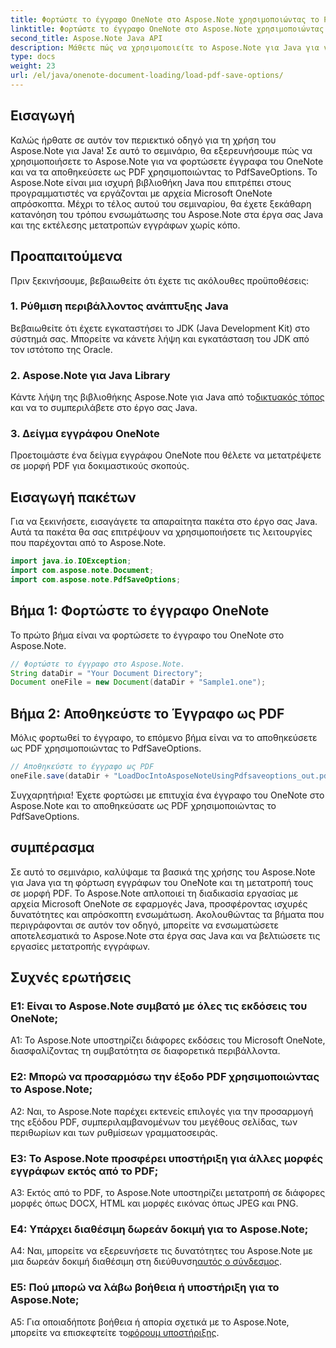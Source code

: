 ```yaml
---
title: Φορτώστε το έγγραφο OneNote στο Aspose.Note χρησιμοποιώντας το PdfSaveOptions
linktitle: Φορτώστε το έγγραφο OneNote στο Aspose.Note χρησιμοποιώντας το PdfSaveOptions
second_title: Aspose.Note Java API
description: Μάθετε πώς να χρησιμοποιείτε το Aspose.Note για Java για να φορτώνετε έγγραφα OneNote και να τα μετατρέπετε σε μορφή PDF χωρίς κόπο. Απλοποιήστε τις εργασίες μετατροπής εγγράφων με το Aspose.Note.
type: docs
weight: 23
url: /el/java/onenote-document-loading/load-pdf-save-options/
---
```

## Εισαγωγή

Καλώς ήρθατε σε αυτόν τον περιεκτικό οδηγό για τη χρήση του Aspose.Note για Java! Σε αυτό το σεμινάριο, θα εξερευνήσουμε πώς να χρησιμοποιήσετε το Aspose.Note για να φορτώσετε έγγραφα του OneNote και να τα αποθηκεύσετε ως PDF χρησιμοποιώντας το PdfSaveOptions. Το Aspose.Note είναι μια ισχυρή βιβλιοθήκη Java που επιτρέπει στους προγραμματιστές να εργάζονται με αρχεία Microsoft OneNote απρόσκοπτα. Μέχρι το τέλος αυτού του σεμιναρίου, θα έχετε ξεκάθαρη κατανόηση του τρόπου ενσωμάτωσης του Aspose.Note στα έργα σας Java και της εκτέλεσης μετατροπών εγγράφων χωρίς κόπο.

## Προαπαιτούμενα

Πριν ξεκινήσουμε, βεβαιωθείτε ότι έχετε τις ακόλουθες προϋποθέσεις:

### 1. Ρύθμιση περιβάλλοντος ανάπτυξης Java

Βεβαιωθείτε ότι έχετε εγκαταστήσει το JDK (Java Development Kit) στο σύστημά σας. Μπορείτε να κάνετε λήψη και εγκατάσταση του JDK από τον ιστότοπο της Oracle.

### 2. Aspose.Note για Java Library

 Κάντε λήψη της βιβλιοθήκης Aspose.Note για Java από το[δικτυακός τόπος](https://releases.aspose.com/note/java/) και να το συμπεριλάβετε στο έργο σας Java.

### 3. Δείγμα εγγράφου OneNote

Προετοιμάστε ένα δείγμα εγγράφου OneNote που θέλετε να μετατρέψετε σε μορφή PDF για δοκιμαστικούς σκοπούς.

## Εισαγωγή πακέτων

Για να ξεκινήσετε, εισαγάγετε τα απαραίτητα πακέτα στο έργο σας Java. Αυτά τα πακέτα θα σας επιτρέψουν να χρησιμοποιήσετε τις λειτουργίες που παρέχονται από το Aspose.Note.

```java
import java.io.IOException;
import com.aspose.note.Document;
import com.aspose.note.PdfSaveOptions;
```

## Βήμα 1: Φορτώστε το έγγραφο OneNote

Το πρώτο βήμα είναι να φορτώσετε το έγγραφο του OneNote στο Aspose.Note.

```java
// Φορτώστε το έγγραφο στο Aspose.Note.
String dataDir = "Your Document Directory";
Document oneFile = new Document(dataDir + "Sample1.one");
```

## Βήμα 2: Αποθηκεύστε το Έγγραφο ως PDF

Μόλις φορτωθεί το έγγραφο, το επόμενο βήμα είναι να το αποθηκεύσετε ως PDF χρησιμοποιώντας το PdfSaveOptions.

```java
// Αποθηκεύστε το έγγραφο ως PDF
oneFile.save(dataDir + "LoadDocIntoAsposeNoteUsingPdfsaveoptions_out.pdf", new PdfSaveOptions());
```

Συγχαρητήρια! Έχετε φορτώσει με επιτυχία ένα έγγραφο του OneNote στο Aspose.Note και το αποθηκεύσατε ως PDF χρησιμοποιώντας το PdfSaveOptions.

## συμπέρασμα

Σε αυτό το σεμινάριο, καλύψαμε τα βασικά της χρήσης του Aspose.Note για Java για τη φόρτωση εγγράφων του OneNote και τη μετατροπή τους σε μορφή PDF. Το Aspose.Note απλοποιεί τη διαδικασία εργασίας με αρχεία Microsoft OneNote σε εφαρμογές Java, προσφέροντας ισχυρές δυνατότητες και απρόσκοπτη ενσωμάτωση. Ακολουθώντας τα βήματα που περιγράφονται σε αυτόν τον οδηγό, μπορείτε να ενσωματώσετε αποτελεσματικά το Aspose.Note στα έργα σας Java και να βελτιώσετε τις εργασίες μετατροπής εγγράφων.

## Συχνές ερωτήσεις

### Ε1: Είναι το Aspose.Note συμβατό με όλες τις εκδόσεις του OneNote;

A1: Το Aspose.Note υποστηρίζει διάφορες εκδόσεις του Microsoft OneNote, διασφαλίζοντας τη συμβατότητα σε διαφορετικά περιβάλλοντα.

### Ε2: Μπορώ να προσαρμόσω την έξοδο PDF χρησιμοποιώντας το Aspose.Note;

A2: Ναι, το Aspose.Note παρέχει εκτενείς επιλογές για την προσαρμογή της εξόδου PDF, συμπεριλαμβανομένων του μεγέθους σελίδας, των περιθωρίων και των ρυθμίσεων γραμματοσειράς.

### Ε3: Το Aspose.Note προσφέρει υποστήριξη για άλλες μορφές εγγράφων εκτός από το PDF;

A3: Εκτός από το PDF, το Aspose.Note υποστηρίζει μετατροπή σε διάφορες μορφές όπως DOCX, HTML και μορφές εικόνας όπως JPEG και PNG.

### Ε4: Υπάρχει διαθέσιμη δωρεάν δοκιμή για το Aspose.Note;

 A4: Ναι, μπορείτε να εξερευνήσετε τις δυνατότητες του Aspose.Note με μια δωρεάν δοκιμή διαθέσιμη στη διεύθυνση[αυτός ο σύνδεσμος](https://releases.aspose.com/).

### Ε5: Πού μπορώ να λάβω βοήθεια ή υποστήριξη για το Aspose.Note;

 A5: Για οποιαδήποτε βοήθεια ή απορία σχετικά με το Aspose.Note, μπορείτε να επισκεφτείτε το[φόρουμ υποστήριξης](https://forum.aspose.com/c/note/28).